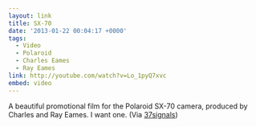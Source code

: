 ```yaml
---
layout: link
title: SX-70
date: '2013-01-22 00:04:17 +0000'
tags:
  - Video
  - Polaroid
  - Charles Eames
  - Ray Eames
link: http://youtube.com/watch?v=Lo_1pyQ7xvc
embed: video
---
```

A beautiful promotional film for the Polaroid SX-70 camera, produced by Charles and Ray Eames. I want one. (Via [37signals][1])

[1]: http://37signals.com/svn/posts/3402